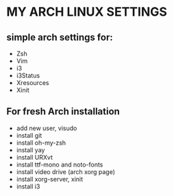 # MY ARCH LINUX SETTINGS

## simple arch settings for:

* Zsh
* Vim
* i3
* i3Status
* Xresources
* Xinit

## For fresh Arch installation

* add new user, visudo
* install git
* install oh-my-zsh
* install yay
* install URXvt
* install ttf-mono and noto-fonts
* install video drive (arch xorg page)
* install xorg-server, xinit
* install i3
